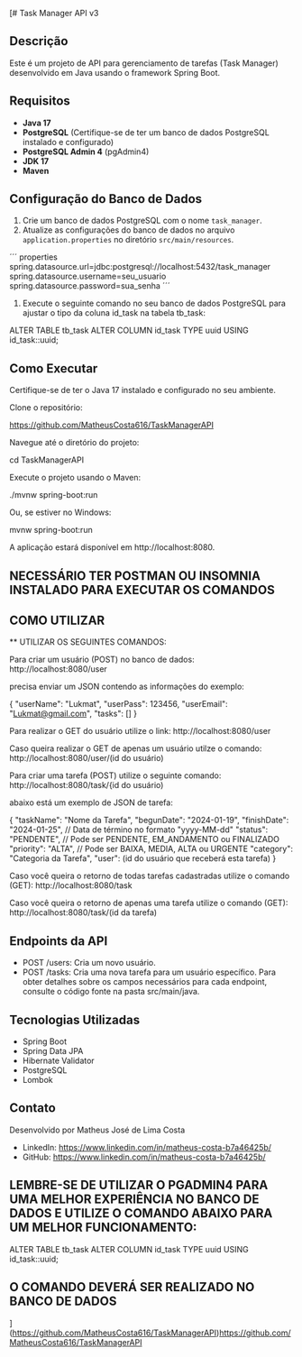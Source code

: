 [# Task Manager API v3

## Descrição
Este é um projeto de API para gerenciamento de tarefas (Task Manager) desenvolvido em Java usando o framework Spring Boot.

## Requisitos
- **Java 17**
- **PostgreSQL** (Certifique-se de ter um banco de dados PostgreSQL instalado e configurado)
- **PostgreSQL Admin 4** (pgAdmin4)
- **JDK 17**
- **Maven**

## Configuração do Banco de Dados
1. Crie um banco de dados PostgreSQL com o nome `task_manager`.
2. Atualize as configurações do banco de dados no arquivo `application.properties` no diretório `src/main/resources`.

´´´ properties
spring.datasource.url=jdbc:postgresql://localhost:5432/task_manager
spring.datasource.username=seu_usuario
spring.datasource.password=sua_senha
´´´

1. Execute o seguinte comando no seu banco de dados PostgreSQL para ajustar o tipo da coluna id_task na tabela tb_task:

ALTER TABLE tb_task ALTER COLUMN id_task TYPE uuid USING id_task::uuid;

## Como Executar

Certifique-se de ter o Java 17 instalado e configurado no seu ambiente.

Clone o repositório:

https://github.com/MatheusCosta616/TaskManagerAPI

Navegue até o diretório do projeto:

cd TaskManagerAPI

Execute o projeto usando o Maven:

./mvnw spring-boot:run

Ou, se estiver no Windows:

mvnw spring-boot:run

A aplicação estará disponível em http://localhost:8080.


## NECESSÁRIO TER POSTMAN OU INSOMNIA INSTALADO PARA EXECUTAR OS COMANDOS

## COMO UTILIZAR

** UTILIZAR OS SEGUINTES COMANDOS:

Para criar um usuário (POST) no banco de dados: http://localhost:8080/user

precisa enviar um JSON contendo as informações do exemplo:

{
  "userName": "Lukmat",
  "userPass": 123456,
  "userEmail": "Lukmat@gmail.com",
  "tasks": []
}


Para realizar o GET do usuário utilize o link: http://localhost:8080/user

Caso queira realizar o GET de apenas um usuário utilze o comando: http://localhost:8080/user/(id do usuário)

Para criar uma tarefa (POST) utilize o seguinte comando: http://localhost:8080/task/{id do usuário)

abaixo está um exemplo de JSON de tarefa:

{
  "taskName": "Nome da Tarefa",
  "begunDate": "2024-01-19", 
  "finishDate": "2024-01-25", // Data de término no formato "yyyy-MM-dd"
  "status": "PENDENTE", // Pode ser PENDENTE, EM_ANDAMENTO ou FINALIZADO
  "priority": "ALTA", // Pode ser BAIXA, MEDIA, ALTA ou URGENTE
  "category": "Categoria da Tarefa",
  "user": (id do usuário que receberá esta tarefa)
}


Caso você queira o retorno de todas tarefas cadastradas utilize o comando (GET): http://localhost:8080/task

Caso você queira o retorno de apenas uma tarefa utilize o comando (GET): http://localhost:8080/task/(id da tarefa)


## Endpoints da API

* POST /users: Cria um novo usuário.
* POST /tasks: Cria uma nova tarefa para um usuário específico.
Para obter detalhes sobre os campos necessários para cada endpoint, consulte o código fonte na pasta src/main/java.

## Tecnologias Utilizadas

* Spring Boot
* Spring Data JPA
* Hibernate Validator
* PostgreSQL
* Lombok


## Contato
Desenvolvido por Matheus José de Lima Costa

* LinkedIn: https://www.linkedin.com/in/matheus-costa-b7a46425b/
* GitHub: https://www.linkedin.com/in/matheus-costa-b7a46425b/

## LEMBRE-SE DE UTILIZAR O PGADMIN4 PARA UMA MELHOR EXPERIÊNCIA NO BANCO DE DADOS E UTILIZE O COMANDO ABAIXO PARA UM MELHOR FUNCIONAMENTO:

ALTER TABLE tb_task ALTER COLUMN id_task TYPE uuid USING id_task::uuid;


## O COMANDO DEVERÁ SER REALIZADO NO BANCO DE DADOS




](https://github.com/MatheusCosta616/TaskManagerAPI)https://github.com/MatheusCosta616/TaskManagerAPI
